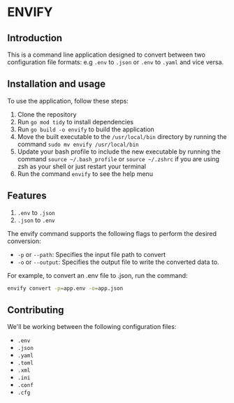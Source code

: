 # ENVIFY

## Introduction

This is a command line application designed to convert between two configuration file formats: e.g `.env` to `.json` or `.env` to `.yaml` and vice versa.

## Installation and usage

To use the application, follow these steps:

1. Clone the repository
2. Run `go mod tidy` to install dependencies
3. Run `go build -o envify` to build the application
4. Move the built executable to the `/usr/local/bin` directory by running the command `sudo mv envify /usr/local/bin`
5. Update your bash profile to include the new executable by running the command `source ~/.bash_profile` or `source ~/.zshrc` if you are using zsh as your shell or just restart your terminal
6. Run the command `envify` to see the help menu

## Features

1. `.env` to `.json`
2. `.json` to `.env`

The envify command supports the following flags to perform the desired conversion:

* `-p` or `--path`: Specifies the input file path to convert
* `-o` or `--output`: Specifies the output file to write the converted data to.

For example, to convert an .env file to .json, run the command:

```bash
envify convert -p=app.env -o=app.json 
```

## Contributing

We'll be working between the following configuration files:

* `.env`
* `.json`
* `.yaml`
* `.toml`
* `.xml`
* `.ini`
* `.conf`
* `.cfg`
